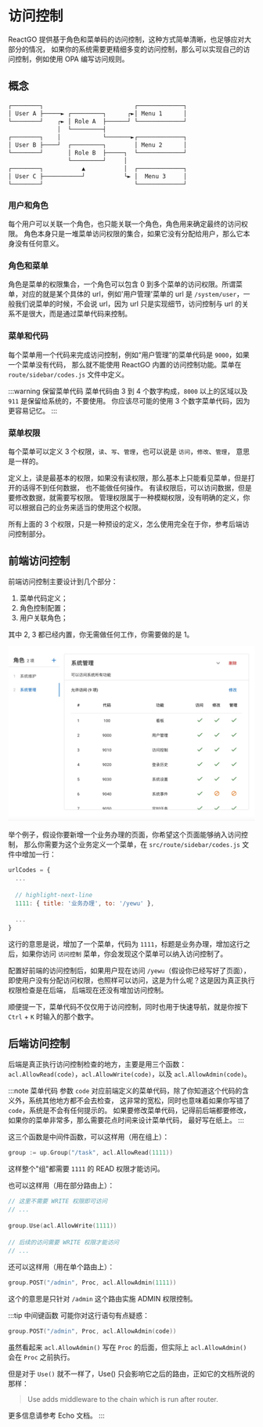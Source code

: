 # 访问控制

ReactGO 提供基于角色和菜单码的访问控制，这种方式简单清晰，也足够应对大部分的情况，
如果你的系统需要更精细多变的访问控制，那么可以实现自己的访问控制，例如使用 OPA 编写访问规则。

## 概念

```
┌────────┐                          ┌─────────────┐
│ User A ├─────► ┌─────────┐      ┌►│ Menu 1      │
└────────┘    ┌► │ Role A  ├──────┘ └─────────────┘
              │  └─────────┤
┌────────┐    │            └───────►┌─────────────┐
│ User B ├────┘  ┌─────────┐        │ Menu 2      │
└────────┘       │ Role B  ├─────┐  └─────────────┘
                 └─────────┘     │
┌────────┐           ▲           │  ┌─────────────┐
│ User C ├───────────┘           └► │  Menu 3     │
└────────┘                          └─────────────┘
```

### 用户和角色

每个用户可以关联一个角色，也只能关联一个角色，角色用来确定最终的访问权限。
角色本身只是一堆菜单访问权限的集合，如果它没有分配给用户，那么它本身没有任何意义。

### 角色和菜单

角色是菜单的权限集合，一个角色可以包含 0 到多个菜单的访问权限。所谓菜单，对应的就是某个具体的
url，例如'用户管理'菜单的 url 是 `/system/user`，一般我们说菜单的时候，不会说 url，因为
url 只是实现细节，访问控制与 url 的关系不是很大，而是通过菜单代码来控制。

### 菜单和代码

每个菜单用一个代码来完成访问控制，例如“用户管理”的菜单代码是 `9000`，如果一个菜单没有代码，
那么就不能使用 ReactGO 内置的访问控制功能。菜单在 `route/sidebar/codes.js` 文件中定义。

:::warning 保留菜单代码
菜单代码由 3 到 4 个数字构成，`8000` 以上的区域以及 `911` 是保留给系统的，不要使用。
你应该尽可能的使用 3 个数字菜单代码，因为更容易记忆。
:::

### 菜单权限

每个菜单可以定义 3 个权限，`读`、`写`、`管理`，也可以说是 `访问`，`修改`、`管理`，
意思是一样的。

定义上，读是最基本的权限，如果没有读权限，那么基本上只能看见菜单，但是打开的话得不到任何数据，
也不能做任何操作。
有读权限后，可以访问数据，但是要修改数据，就需要写权限。
管理权限属于一种模糊权限，没有明确的定义，你可以根据自己的业务来适当的使用这个权限。

所有上面的 3 个权限，只是一种预设的定义，怎么使用完全在于你，参考后端访问控制部分。

## 前端访问控制

前端访问控制主要设计到几个部分：

1. 菜单代码定义；
2. 角色控制配置；
3. 用户关联角色；

其中 2, 3 都已经内置，你无需做任何工作，你需要做的是 1。

![访问控制](/img/访问控制.jpg)

举个例子，假设你要新增一个业务办理的页面，你希望这个页面能够纳入访问控制，
那么你需要为这个业务定义一个菜单，在 `src/route/sidebar/codes.js` 文件中增加一行：

```js
urlCodes = {
  ...

  // highlight-next-line
  1111: { title: '业务办理', to: '/yewu' },

  ...
}
```

这行的意思是说，增加了一个菜单，代码为 `1111`，标题是业务办理，增加这行之后，如果你访问
`访问控制` 菜单，你会发现这个菜单可以纳入访问控制了。

配置好前端的访问控制后，如果用户现在访问 `/yewu`（假设你已经写好了页面），
即使用户没有分配访问权限，也照样可以访问，这是为什么呢？这是因为真正执行权限检查是在后端，
后端现在还没有增加访问控制。

顺便提一下，菜单代码不仅仅用于访问控制，同时也用于快速导航，就是你按下 `Ctrl` + `K`
时输入的那个数字。

## 后端访问控制

后端是真正执行访问控制检查的地方，主要是用三个函数：
`acl.AllowRead(code)`，`acl.AllowWrite(code)`，以及 `acl.AllowAdmin(code)`。

:::note 菜单代码
参数 `code` 对应前端定义的菜单代码，除了你知道这个代码的含义外，系统其他地方都不会去检查，
这非常的宽松，同时也意味着如果你写错了 `code`，系统是不会有任何提示的。
如果要修改菜单代码，记得前后端都要修改，如果你的菜单非常多，那么需要花点时间来设计菜单代码，
最好写在纸上。
:::

这三个函数是中间件函数，可以这样用（用在组上）：

```go
group := up.Group("/task", acl.AllowRead(1111))
```

这样整个"组"都需要 `1111` 的 READ 权限才能访问。

也可以这样用（用在部分路由上）：

```go
// 这里不需要 WRITE 权限即可访问
// ...

group.Use(acl.AllowWrite(1111))

// 后续的访问需要 WRITE 权限才能访问
// ...
```

还可以这样用（用在单个路由上）：

```go
group.POST("/admin", Proc, acl.AllowAdmin(1111))
```

这个的意思是只针对 `/admin` 这个路由实施 ADMIN 权限控制。

:::tip 中间键函数
可能你对这行语句有点疑惑：

```go
group.POST("/admin", Proc, acl.AllowAdmin(code))
```

虽然看起来 `acl.AllowAdmin()` 写在 `Proc` 的后面，但实际上 `acl.AllowAdmin()`
会在 `Proc` 之前执行。

但是对于 `Use()` 就不一样了，Use() 只会影响它之后的路由，正如它的文档所说的那样：

> Use adds middleware to the chain which is run after router.

更多信息请参考 Echo 文档。
:::
